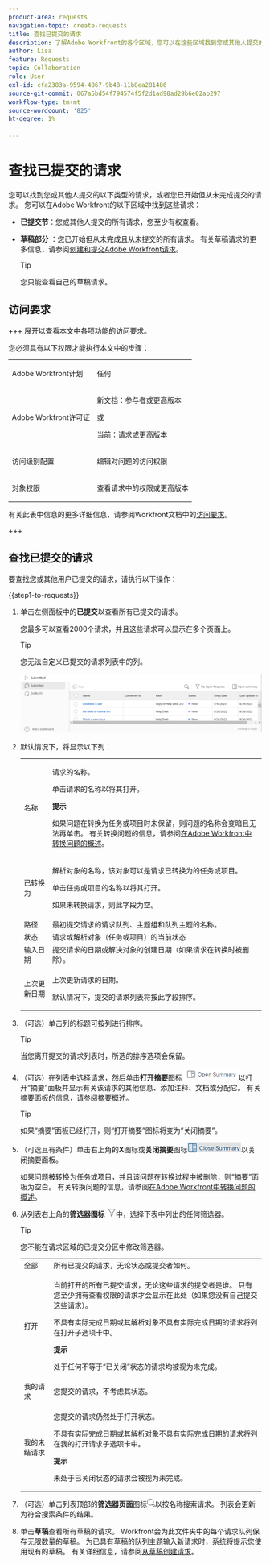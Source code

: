 ```yaml
---
product-area: requests
navigation-topic: create-requests
title: 查找已提交的请求
description: 了解Adobe Workfront的各个区域，您可以在这些区域找到您或其他人提交的请求，或者您从未提交并另存为草稿的请求。
author: Lisa
feature: Requests
topic: Collaboration
role: User
exl-id: cfa2383a-9594-4867-9b48-11b8ea281486
source-git-commit: 067a5bd54f794574f5f2d1ad98ad29b6e02ab297
workflow-type: tm+mt
source-wordcount: '825'
ht-degree: 1%

---
```


# 查找已提交的请求

<!--<span class="preview">The highlighted information on this page refers to functionality not yet generally available. It is available only in the Preview environment.</span>-->

您可以找到您或其他人提交的以下类型的请求，或者您已开始但从未完成提交的请求。 您可以在Adobe Workfront的以下区域中找到这些请求：

* **已提交节**：您或其他人提交的所有请求，您至少有权查看。
* **草稿部分** ：您已开始但从未完成且从未提交的所有请求。 有关草稿请求的更多信息，请参阅[创建和提交Adobe Workfront请求](../../../manage-work/requests/create-requests/create-submit-requests.md)。

  >[!TIP]
  >
  >您只能查看自己的草稿请求。

## 访问要求

+++ 展开以查看本文中各项功能的访问要求。

您必须具有以下权限才能执行本文中的步骤：

<table style="table-layout:auto"> 
 <col> 
 <col> 
 <tbody> 
  <tr> 
   <td role="rowheader">Adobe Workfront计划</td> 
   <td> <p>任何 </p> </td> 
  </tr> 
  <tr> 
   <td role="rowheader">Adobe Workfront许可证</td> 
   <td> <p>新文档：参与者或更高版本</p>
   或
   <p>当前：请求或更高版本</p>
    </td> 
  </tr> 
  <tr> 
   <td role="rowheader">访问级别配置</td> 
   <td><p>编辑对问题的访问权限</p></td> 
  </tr>
  <tr>
   <td role="rowheader">对象权限</td> 
   <td><p>查看请求中的权限或更高版本</p></td> 
  </tr> 
 </tbody> 
</table>

有关此表中信息的更多详细信息，请参阅Workfront文档中的[访问要求](/help/quicksilver/administration-and-setup/add-users/access-levels-and-object-permissions/access-level-requirements-in-documentation.md)。

+++

## 查找已提交的请求

要查找您或其他用户已提交的请求，请执行以下操作：

{{step1-to-requests}}

1. 单击左侧面板中的&#x200B;**已提交**&#x200B;以查看所有已提交的请求。

   您最多可以查看2000个请求，并且这些请求可以显示在多个页面上。

   >[!TIP]
   >
   >您无法自定义已提交的请求列表中的列。

   ![](assets/nwe-submitted-requests-new-list-350x57.png)


1. 默认情况下，将显示以下列：

   <table style="table-layout:auto"> 
      <col> 
      <col> 
      <tbody> 
      <tr> 
         <td role="rowheader">名称</td> 
         <td> <p>请求的名称。</p> <p>单击请求的名称以将其打开。 </p> <p><b>提示</b>

   如果问题在转换为任务或项目时未保留，则问题的名称会变暗且无法再单击。 有关转换问题的信息，请参阅<a href="../../../manage-work/issues/convert-issues/convert-issues.md" class="MCXref xref">在Adobe Workfront中转换问题的概述</a>。 </p> </td>
   </tr> 
      <tr> 
         <td role="rowheader">已转换为</td> 
         <td> <p>解析对象的名称，该对象可以是请求已转换为的任务或项目。 </p> <p>单击任务或项目的名称以将其打开。 </p> <p>如果未转换请求，则此字段为空。 </p> </td> 
      </tr> 
      <tr> 
         <td role="rowheader">路径</td> 
         <td>最初提交请求的请求队列、主题组和队列主题的名称。 </td> 
      </tr> 
      <tr> 
         <td role="rowheader">状态</td> 
         <td>请求或解析对象（任务或项目）的当前状态</td> 
      </tr> 
      <tr> 
         <td role="rowheader">输入日期</td> 
         <td>提交请求的日期或解决对象的创建日期（如果请求在转换时被删除）。 </td> 
      </tr> 
      <tr> 
         <td role="rowheader">上次更新日期</td> 
         <td> <p>上次更新请求的日期。</p> <p>默认情况下，提交的请求列表将按此字段排序。 </p> </td> 
      </tr> 
      </tbody> 
      </table>

1. （可选）单击列的标题可按列进行排序。

   >[!TIP]
   >
   >当您离开提交的请求列表时，所选的排序选项会保留。

1. （可选）在列表中选择请求，然后单击&#x200B;**打开摘要**&#x200B;图标![](assets/open-summary-with-text-nwe.png)以打开“摘要”面板并显示有关该请求的其他信息、添加注释、文档或分配它。 有关摘要面板的信息，请参阅[摘要概述](../../../workfront-basics/the-new-workfront-experience/summary-overview.md)。

   >[!TIP]
   >
   >如果“摘要”面板已经打开，则“打开摘要”图标将变为“关闭摘要”。

1. （可选且有条件）单击右上角的&#x200B;**X**&#x200B;图标或&#x200B;**关闭摘要**&#x200B;图标![](assets/close-summary-with-text-nwe.png)以关闭摘要面板。

   如果问题被转换为任务或项目，并且该问题在转换过程中被删除，则“摘要”面板为空白。 有关转换问题的信息，请参阅[在Adobe Workfront中转换问题的概述](../../../manage-work/issues/convert-issues/convert-issues.md)。

1. 从列表右上角的&#x200B;**筛选器图标** ![](assets/filter-nwepng.png)中，选择下表中列出的任何筛选器。

   >[!TIP]
   >
   >您不能在请求区域的已提交分区中修改筛选器。

   <table style="table-layout:auto"> 
    <col> 
    <col> 
    <tbody> 
     <tr> 
      <td role="rowheader">全部</td> 
      <td>所有已提交的请求，无论状态或提交者如何。</td> 
     </tr> 
     <tr> 
      <td role="rowheader">打开</td> 
      <td> <p>当前打开的所有已提交请求，无论这些请求的提交者是谁。 只有您至少拥有查看权限的请求才会显示在此处（如果您没有自己提交这些请求）。 </p> <p>不具有实际完成日期或其解析对象不具有实际完成日期的请求将列在打开子选项卡中。</p> <p><b>提示</b>

   处于任何不等于“已关闭”状态的请求均被视为未完成。</p> </td>
   </tr> 
     <tr> 
      <td role="rowheader">我的请求</td> 
      <td>您提交的请求，不考虑其状态。 </td> 
     </tr> 
     <tr> 
      <td role="rowheader">我的未结请求</td> 
      <td> <p>您提交的请求仍然处于打开状态。 </p> <p>不具有实际完成日期或其解析对象不具有实际完成日期的请求将列在我的打开请求子选项卡中。 </p> <p><b>提示</b>

   未处于已关闭状态的请求会被视为未完成。</p> </td>
   </tr> 
    </tbody> 
   </table>

1. （可选）单击列表顶部的&#x200B;**筛选器页面**&#x200B;图标![](assets/search-icon.png)以按名称搜索请求。 列表会更新为符合搜索条件的结果。

   <!--
   <li value="9" data-mc-conditions="QuicksilverOrClassic.Draft mode"> <p>Click the&nbsp;<strong>Complete</strong> subtab to view requests that have been completed.</p> <p>(NOTE: this step will stay drafted even after release. We can't see Completed at this time!) <br>Requests with an Actual Completion Date or whose resolving object has an Actual Completion Date are listed in the Complete subtab.<br>Once a request receives an Actual Completion Date, it stays in the Recently Completed area for 10 business days. After that, it is moved to the Completed area. <br>For information about resolving and resolvable objects, see the article <a href="../../../manage-work/issues/convert-issues/resolving-and-resolvable-objects.md" class="MCXref xref">Overview of Resolving and Resolvable Objects </a>.</p> </li>
   -->

   <!--
   <li value="10" data-mc-conditions="QuicksilverOrClassic.Draft mode">(Optional) Select an option from the <strong>Sort by</strong> drop-down menu to sort the requests by the following criteria:&nbsp; &nbsp;(NOTE:&nbsp;this step will stay drafted even after release. We can't see Completed at this time!) &nbsp;
   <ul>
   <li><strong>Assigned To</strong>: Requests are sorted alphabetically by the name of the assignee using the following criteria:&nbsp;
   <ul>
   <li>All requests assigned to users are sorted first, in the order of the users' names.</li>
   <li>Requests assigned to job roles are sorted secondly, in the order of the job roles' names and are listed after all the requests assigned to users.</li>
   <li>Requests that are assigned to teams are sorted last, in the order of the teams' names and are listed after all the requests assigned to users and those assigned to job roles.</li>
   <li>All unassigned requests are listed last, in the order of their Entry Date. </li>
   </ul></li>
   <li><strong>Submitted On</strong>: Requests are sorted chronologically by the date when they were submitted.</li>
   <li><strong>Recently Updated</strong> (this is the default): Requests are sorted chronologically by the date of their last update.</li>
   <li><strong>Name</strong>: Requests are sorted alphabetically by name.&nbsp;</li>
   <li><strong>Priority</strong>: Requests are sorted in the order of their priority.</li>
   <li><strong>Queue</strong>: Requests are sorted alphabetically by the name of the requests queue where they were submitted.&nbsp;</li>
   <li><strong>Status</strong>: Requests are sorted alphabetically by their status.&nbsp;</li>
   </ul></li>
   -->

1. 单击&#x200B;**草稿**&#x200B;查看所有草稿的请求。 Workfront会为此文件夹中的每个请求队列保存无限数量的草稿。 为已具有草稿的队列主题输入新请求时，系统将提示您使用现有的草稿。 有关详细信息，请参阅[从草稿创建请求](../../../manage-work/requests/create-requests/create-requests-from-drafts.md)。

 

 

 
